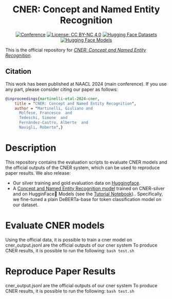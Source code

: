 <div align="center">

# CNER: Concept and Named Entity Recognition


[![Conference](https://img.shields.io/badge/NAACL-2024-red)](https://2024.naacl.org/)
[![License: CC BY-NC 4.0](https://img.shields.io/badge/License-CC%20BY--NC%204.0-green.svg)](https://creativecommons.org/licenses/by-nc/4.0/)
[![Hugging Face Datasets](https://img.shields.io/badge/%F0%9F%A4%97%20Hugging%20Face%20dataset-cner-blue)](https://huggingface.co/datasets/Babelscape/cner)
[![Hugging Face Models](https://img.shields.io/badge/%F0%9F%A4%97%20Hugging%20Face%20model-cner%20base-yellow)](https://huggingface.co/datasets/Babelscape/cner)

</div>


This is the official repository for [*CNER: Concept and Named Entity Recognition*](https://aclanthology.org/2024.eacl-long.135/).  

## Citation
This work has been published at NAACL 2024 (main conference). If you use any part, please consider citing our paper as follows:
```bibtex
@inproceedings{martinelli-etal-2024-cner,
    title = "CNER: Concept and Named Entity Recognition",
    author = "Martinelli, Giuliano and
      Molfese, Francesco  and
      Tedeschi, Simone  and
      Fernàndez-Castro, Alberte  and
      Navigli, Roberto",}
```
# Description
This repository contains the evaluation scripts to evaluate CNER models and the official outputs of the CNER system, which can be used to reproduce paper results. We also release:
- Our silver training and gold evaluation data on [Huggingface](https://huggingface.co/Babelscape/cner).
- A [Concept and Named Entity Recognition model](https://huggingface.co/Babelscape/cner-base) trained on CNER-silver and on HugginFace🤗 Models (see the [Tutorial Notebook](notebook/CNER_HuggingFace.ipynb)).. Specifically, we fine-tuned a plain DeBERTa-base for token classification model on our dataset.


# Evaluate CNER models
Using the official data, it is possible to train a cner model on cner_output.jsonl are the official outputs of our cner system
To produce CNER results, it is possible to run the following:
    ```
    bash test.sh
    ```
# Reproduce Paper Results
cner_output.jsonl are the official outputs of our cner system
To produce CNER results, it is possible to run the following:
    ```
    bash test.sh
    ```
    


